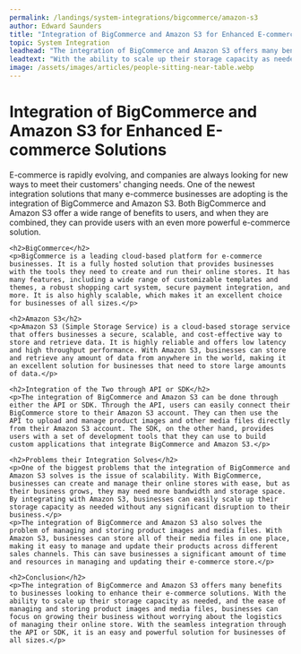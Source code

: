 ```yaml
---
permalink: /landings/system-integrations/bigcommerce/amazon-s3
author: Edward Saunders
title: "Integration of BigCommerce and Amazon S3 for Enhanced E-commerce Solutions"
topic: System Integration
leadhead: "The integration of BigCommerce and Amazon S3 offers many benefits to businesses looking to enhance their e-commerce solutions"
leadtext: "With the ability to scale up their storage capacity as needed, and the ease of managing and storing product images and media files, businesses can focus on growing their business without worrying about the logistics of managing their online store. With the seamless integration through the API or SDK, it is an easy and powerful solution for businesses of all sizes."
image: /assets/images/articles/people-sitting-near-table.webp
---
```

<div class="arttext">	<h1>Integration of BigCommerce and Amazon S3 for Enhanced E-commerce Solutions</h1>
	<p>E-commerce is rapidly evolving, and companies are always looking for new ways to meet their customers' changing needs. One of the newest integration solutions that many e-commerce businesses are adopting is the integration of BigCommerce and Amazon S3. Both BigCommerce and Amazon S3 offer a wide range of benefits to users, and when they are combined, they can provide users with an even more powerful e-commerce solution.</p>

	<h2>BigCommerce</h2>
	<p>BigCommerce is a leading cloud-based platform for e-commerce businesses. It is a fully hosted solution that provides businesses with the tools they need to create and run their online stores. It has many features, including a wide range of customizable templates and themes, a robust shopping cart system, secure payment integration, and more. It is also highly scalable, which makes it an excellent choice for businesses of all sizes.</p>

	<h2>Amazon S3</h2>
	<p>Amazon S3 (Simple Storage Service) is a cloud-based storage service that offers businesses a secure, scalable, and cost-effective way to store and retrieve data. It is highly reliable and offers low latency and high throughput performance. With Amazon S3, businesses can store and retrieve any amount of data from anywhere in the world, making it an excellent solution for businesses that need to store large amounts of data.</p>

	<h2>Integration of the Two through API or SDK</h2>
	<p>The integration of BigCommerce and Amazon S3 can be done through either the API or SDK. Through the API, users can easily connect their BigCommerce store to their Amazon S3 account. They can then use the API to upload and manage product images and other media files directly from their Amazon S3 account. The SDK, on the other hand, provides users with a set of development tools that they can use to build custom applications that integrate BigCommerce and Amazon S3.</p>

	<h2>Problems their Integration Solves</h2>
	<p>One of the biggest problems that the integration of BigCommerce and Amazon S3 solves is the issue of scalability. With BigCommerce, businesses can create and manage their online stores with ease, but as their business grows, they may need more bandwidth and storage space. By integrating with Amazon S3, businesses can easily scale up their storage capacity as needed without any significant disruption to their business.</p>
	<p>The integration of BigCommerce and Amazon S3 also solves the problem of managing and storing product images and media files. With Amazon S3, businesses can store all of their media files in one place, making it easy to manage and update their products across different sales channels. This can save businesses a significant amount of time and resources in managing and updating their e-commerce store.</p>

	<h2>Conclusion</h2>
	<p>The integration of BigCommerce and Amazon S3 offers many benefits to businesses looking to enhance their e-commerce solutions. With the ability to scale up their storage capacity as needed, and the ease of managing and storing product images and media files, businesses can focus on growing their business without worrying about the logistics of managing their online store. With the seamless integration through the API or SDK, it is an easy and powerful solution for businesses of all sizes.</p>
</div>